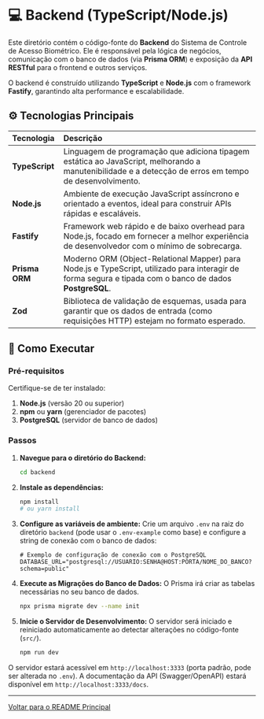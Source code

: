# 💻 Backend (TypeScript/Node.js)

Este diretório contém o código-fonte do **Backend** do Sistema de Controle de Acesso Biométrico. Ele é responsável pela lógica de negócios, comunicação com o banco de dados (via **Prisma ORM**) e exposição da **API RESTful** para o frontend e outros serviços.

O backend é construído utilizando **TypeScript** e **Node.js** com o framework **Fastify**, garantindo alta performance e escalabilidade.

## ⚙️ Tecnologias Principais

| Tecnologia | Descrição |
| :--- | :--- |
| **TypeScript** | Linguagem de programação que adiciona tipagem estática ao JavaScript, melhorando a manutenibilidade e a detecção de erros em tempo de desenvolvimento. |
| **Node.js** | Ambiente de execução JavaScript assíncrono e orientado a eventos, ideal para construir APIs rápidas e escaláveis. |
| **Fastify** | Framework web rápido e de baixo overhead para Node.js, focado em fornecer a melhor experiência de desenvolvedor com o mínimo de sobrecarga. |
| **Prisma ORM** | Moderno ORM (Object-Relational Mapper) para Node.js e TypeScript, utilizado para interagir de forma segura e tipada com o banco de dados **PostgreSQL**. |
| **Zod** | Biblioteca de validação de esquemas, usada para garantir que os dados de entrada (como requisições HTTP) estejam no formato esperado. |

## 🚀 Como Executar

### Pré-requisitos

Certifique-se de ter instalado:

1.  **Node.js** (versão 20 ou superior)
2.  **npm** ou **yarn** (gerenciador de pacotes)
3.  **PostgreSQL** (servidor de banco de dados)

### Passos

1.  **Navegue para o diretório do Backend:**
    ```bash
    cd backend
    ```

2.  **Instale as dependências:**
    ```bash
    npm install
    # ou yarn install
    ```

3.  **Configure as variáveis de ambiente:**
    Crie um arquivo `.env` na raiz do diretório `backend` (pode usar o `.env-example` como base) e configure a string de conexão com o banco de dados:
    ```env
    # Exemplo de configuração de conexão com o PostgreSQL
    DATABASE_URL="postgresql://USUARIO:SENHA@HOST:PORTA/NOME_DO_BANCO?schema=public"
    ```

4.  **Execute as Migrações do Banco de Dados:**
    O Prisma irá criar as tabelas necessárias no seu banco de dados.
    ```bash
    npx prisma migrate dev --name init
    ```

5.  **Inicie o Servidor de Desenvolvimento:**
    O servidor será iniciado e reiniciado automaticamente ao detectar alterações no código-fonte (`src/`).
    ```bash
    npm run dev
    ```

O servidor estará acessível em `http://localhost:3333` (porta padrão, pode ser alterada no `.env`). A documentação da API (Swagger/OpenAPI) estará disponível em `http://localhost:3333/docs`.

---

[Voltar para o README Principal](../README.md)

